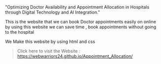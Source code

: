 "Optimizing Doctor Availability and Appointment Allocation in Hospitals through Digital Technology and Al Integration."

This is the website that we can book Doctor appointments easily on online by using this website we can save time ,
book appointments without going to the hospital 

We Make this website by using html and css

> Click here to visit the Website : https://webwarriors24.github.io/Appointment_Allocation/
